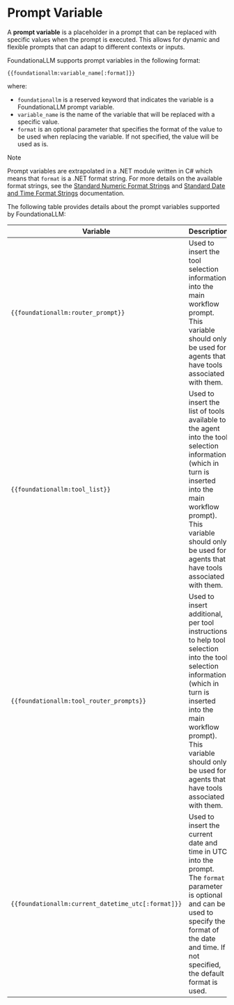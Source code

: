 # Prompt Variable

A **prompt variable** is a placeholder in a prompt that can be replaced with specific values when the prompt is executed. This allows for dynamic and flexible prompts that can adapt to different contexts or inputs.

FoundationaLLM supports prompt variables in the following format:

```plaintext
{{foundationallm:variable_name[:format]}}
```

where:

- `foundationallm` is a reserved keyword that indicates the variable is a FoundationaLLM prompt variable.
- `variable_name` is the name of the variable that will be replaced with a specific value.
- `format` is an optional parameter that specifies the format of the value to be used when replacing the variable. If not specified, the value will be used as is.

>[!NOTE]
>Prompt variables are extrapolated in a .NET module written in C# which means that `format` is a .NET format string. For more details on the available format strings, see the [Standard Numeric Format Strings](https://learn.microsoft.com/dotnet/standard/base-types/standard-numeric-format-strings) and [Standard Date and Time Format Strings](https://learn.microsoft.com/dotnet/standard/base-types/standard-date-and-time-format-strings) documentation.

The following table provides details about the prompt variables supported by FoundationaLLM:

| Variable | Description | Notes |
| --- | --- | --- |
| `{{foundationallm:router_prompt}}` | Used to insert the tool selection information into the main workflow prompt. This variable should only be used for agents that have tools associated with them. | |
| `{{foundationallm:tool_list}}` | Used to insert the list of tools available to the agent into the tool selection information (which in turn is inserted into the main workflow prompt). This variable should only be used for agents that have tools associated with them. | |
| `{{foundationallm:tool_router_prompts}}` | Used to insert additional, per tool instructions to help tool selection into the tool selection information (which in turn is inserted into the main workflow prompt). This variable should only be used for agents that have tools associated with them. | |
| `{{foundationallm:current_datetime_utc[:format]}}` | Used to insert the current date and time in UTC into the prompt. The `format` parameter is optional and can be used to specify the format of the date and time. If not specified, the default format is used. | The default format is `yyyy-MM-ddTHH:mm:ssZ`, which represents the date and time in ISO 8601 format. For more details on the available format strings, see the [Standard Date and Time Format Strings](https://learn.microsoft.com/dotnet/standard/base-types/standard-date-and-time-format-strings) documentation. |